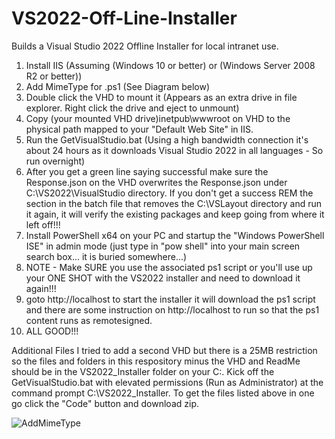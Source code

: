 # VS2022-Off-Line-Installer
Builds a Visual Studio 2022 Offline Installer for local intranet use.

1. Install IIS (Assuming (Windows 10 or better) or (Windows Server 2008 R2 or better))
2. Add MimeType for .ps1 (See Diagram below)
3. Double click the VHD to mount it (Appears as an extra drive in file explorer. Right click the drive and eject to unmount)
4. Copy (your mounted VHD drive)inetpub\wwwroot on VHD to the physical path mapped to your "Default Web Site" in IIS.
5. Run the GetVisualStudio.bat (Using a high bandwidth connection it's about 24 hours as it downloads Visual Studio 2022 in all languages - So run overnight)
6. After you get a green line saying successful make sure the Response.json on the VHD overwrites the Response.json under C:\VS2022\VisualStudio directory. If you don't get a success REM the section in the batch file that removes the C:\VSLayout directory and run it again, it will verify the existing packages and keep going from where it left off!!!
7. Install PowerShell x64 on your PC and startup the "Windows PowerShell ISE" in admin mode (just type in "pow shell" into your main screen search box... it is buried somewhere...)
8. NOTE - Make SURE you use the associated ps1 script or you'll use up your ONE SHOT with the VS2022 installer and need to download it again!!!
9. goto http://localhost to start the installer it will download the ps1 script and there are some instruction on http://localhost to run so that the ps1 content runs as remotesigned.
10. ALL GOOD!!!

Additional Files
I tried to add a second VHD but there is a 25MB restriction so the files and folders in this respository minus the VHD and ReadMe should be in the VS2022_Installer folder on your C:\. Kick off the GetVisualStudio.bat with elevated permissions (Run as Administrator) at the command prompt C:\VS2022_Installer. To get the files listed above in one go click the "Code" button and download zip.



![AddMimeType](https://github.com/user-attachments/assets/7bb9ceaf-ad02-4ce9-b760-6e59ac7b5be3)

